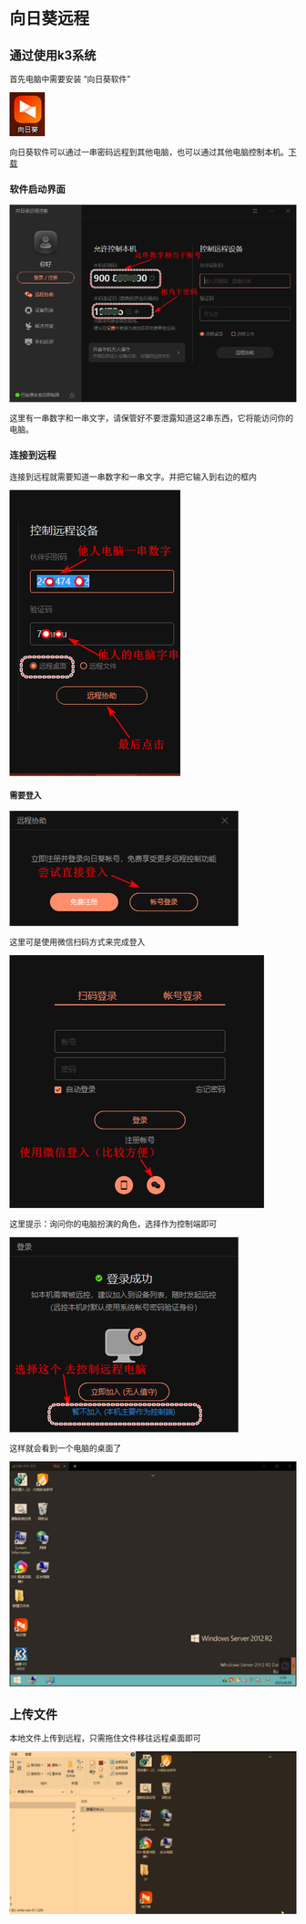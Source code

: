 # 向日葵远程

## 通过使用k3系统

首先电脑中需要安装 “向日葵软件”

![](./imgs/向日葵/01.png)

向日葵软件可以通过一串密码远程到其他电脑，也可以通过其他电脑控制本机。[下载](https://sunlogin.oray.com/download?categ=personal)

### 软件启动界面

![](./imgs/向日葵/02.png)



 这里有一串数字和一串文字，请保管好不要泄露知道这2串东西，它将能访问你的电脑。



### 连接到远程

连接到远程就需要知道一串数字和一串文字。并把它输入到右边的框内





![](./imgs/向日葵/03.png)

#### 需要登入

![](./imgs/向日葵/04.png)

这里可是使用微信扫码方式来完成登入

![](./imgs/向日葵/05.png)

这里提示：询问你的电脑扮演的角色，选择作为控制端即可

![](./imgs/向日葵/06.png)



这样就会看到一个电脑的桌面了



![](./imgs/向日葵/07.png)





## 上传文件

本地文件上传到远程，只需拖住文件移往远程桌面即可

![](./imgs/向日葵/上传文件动画.gif)





































